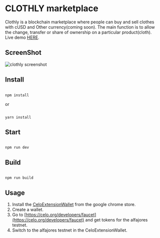 # CLOTHLY marketplace

Clothly is a blockchain marketplace where people can buy and sell clothes with cUSD and Other
currency(coming soon). The main function is to allow the change, transfer or share of ownership
on a particular product(cloth). Live demo [HERE](https://www.google.com).


## ScreenShot
![clothly screenshot](https://raw.githubusercontent.com/IbukunoluwaNap/clothly/main/public/images/clothly-image.png)


## Install

```

npm install

```

or 

```

yarn install

```

## Start

```

npm run dev

```

## Build

```

npm run build

```
## Usage
1. Install the [CeloExtensionWallet](https://chrome.google.com/webstore/detail/celoextensionwallet/kkilomkmpmkbdnfelcpgckmpcaemjcdh?hl=en) from the google chrome store.
2. Create a wallet.
3. Go to [https://celo.org/developers/faucet](https://celo.org/developers/faucet) and get tokens for the alfajores testnet.
4. Switch to the alfajores testnet in the CeloExtensionWallet.